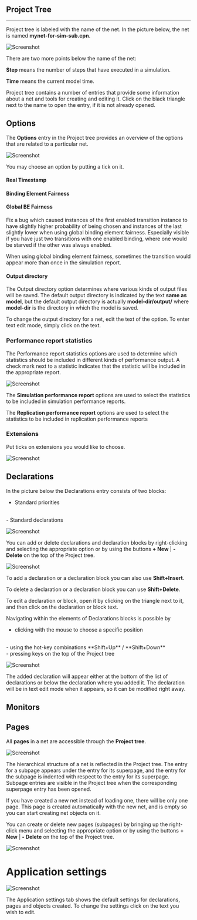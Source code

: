 ## Project Tree 
---

Project tree is labeled with the name of the net. In the picture below, the net is named **mynet-for-sim-sub.cpn**. 

![Screenshot](img/project-tree.png)

There are two more points below the name of the net:

**Step** means the number of steps that have executed in a simulation.

**Time** means the current model time.

Project tree contains a number of entries that provide some information about a net and tools for creating and editing it. Click on the black triangle next to the name to open the entry, if it is not already opened.

## Options

The **Options** entry in the Project tree provides an overview of the options that are related to a particular net.

![Screenshot](img/options.png)

You may choose an option by putting a tick on it.

#### Real Timestamp

#### Binding Element Fairness

#### Global BE Fairness

Fix a bug which caused instances of the first enabled transition instance to have slightly higher probability of being chosen and instances of the last slightly lower when using global binding element fairness. Especially visible if you have just two transitions with one enabled binding, where one would be starved if the other was always enabled.

When using global binding element fairness, sometimes the transition would appear more than once in the simulation report.


#### Output directory 

The Output directory option determines where various kinds of output files will be saved. The default output directory is indicated by the text **same as model**, but the default output directory is actually **model-dir/output/** where **model-dir** is the directory in which the model is saved.

To change the output directory for a net, edit the text of the option. To enter text edit mode, simply click on the text.

### Performance report statistics

The Performance report statistics options are used to determine which statistics should be included in different kinds of performance output. A check mark next to a statistic indicates that the statistic will be included in the appropriate report.

![Screenshot](img/simulation.png)


The **Simulation performance report** options are used to select the statistics to be included in simulation performance reports. 

The **Replication performance report** options are used to select the statistics to be included in replication performance reports

### Extensions
Put ticks on extensions you would like to choose.

![Screenshot](img/extensions.png)


## Declarations

In the picture below the Declarations entry consists of two blocks:
<br>
- Standard priorities
<br>
- Standard declarations

![Screenshot](img/right-click-menu.png)

You can add or delete declarations and declaration blocks by right-clicking and selecting the appropriate option or by using the buttons **+ New** | **- Delete** on the top of the Project tree.
<br>

![Screenshot](img/buttons.png)

To add a declaration or a declaration block you can also use **Shift+Insert**.

To delete a declaration or a declaration block you can use **Shift+Delete**.



To edit a declaration or block, open it by clicking on the triangle next to it, and then click on the declaration or block text. 

Navigating within the elements of Declarations blocks is possible by 
<br> 
- clicking with the mouse to choose a specific position 
<br>
- using the hot-key combinations **Shift+Up** / **Shift+Down**
<br>
- pressing keys on the top of the Project tree
<br>

![Screenshot](img/buttons.png)


The added declaration will appear either at the bottom of the list of declarations or below the declaration where you added it. 
The declaration will be in text edit mode when it appears, so it can be modified right away.


## Monitors


## Pages
All **pages** in a net are accessible through the **Project tree**. 

![Screenshot](img/pages.png)

The hierarchical structure of a net is reflected in the Project tree. The entry for a subpage appears under the entry for its superpage, and the entry for the subpage is indented with respect to the entry for its superpage. Subpage entries are visible in the Project tree when the corresponding superpage entry has been opened.


If you have created a new net instead of loading one, there will be only one page. This page is created automatically with the new net, and is empty so you can start creating net objects on it.

You can create or delete new pages (subpages) by bringing up the right-click menu and selecting the appropriate option or by using the buttons **+ New** | **- Delete** on the top of the Project tree.

![Screenshot](img/buttons.png)

# Application settings
![Screenshot](img/settings.png)

The Application settings tab shows the default settings for declarations, pages and objects created. To change the settings click on the text you wish to edit.